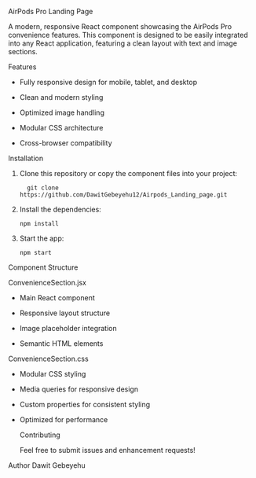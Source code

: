 AirPods Pro Landing Page

A modern, responsive React component showcasing the AirPods Pro convenience features. 
This component is designed to be easily integrated into any React application, featuring
a clean layout with text and image sections.


Features

- Fully responsive design for mobile, tablet, and desktop

- Clean and modern styling

- Optimized image handling

- Modular CSS architecture

- Cross-browser compatibility


Installation

1. Clone this repository or copy the component files into your project:

         git clone https://github.com/DawitGebeyehu12/Airpods_Landing_page.git
   
2. Install the dependencies:

       npm install
   
3. Start the app:

       npm start


Component Structure

  ConvenienceSection.jsx

   - Main React component
   
   - Responsive layout structure
   
   - Image placeholder integration
   
   - Semantic HTML elements

 ConvenienceSection.css

- Modular CSS styling

- Media queries for responsive design

- Custom properties for consistent styling

- Optimized for performance

  Contributing

    Feel free to submit issues and enhancement requests!

Author  Dawit Gebeyehu
